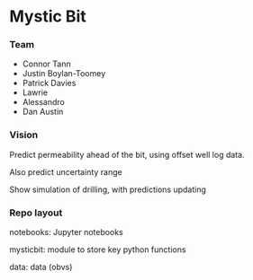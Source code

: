 # Mystic Bit

### Team

* Connor Tann
* Justin Boylan-Toomey
* Patrick Davies
* Lawrie
* Alessandro
* Dan Austin

### Vision

Predict permeability ahead of the bit, using offset well log data.

Also predict uncertainty range

Show simulation of drilling, with predictions updating

### Repo layout

notebooks: Jupyter notebooks

mysticbit: module to store key python functions

data: data (obvs)
